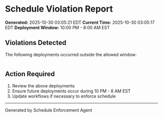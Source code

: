 # Schedule Violation Report

**Generated:** 2025-10-30 03:05:21 EDT
**Current Time:** 2025-10-30 03:05:17 EDT
**Deployment Window:** 10:00 PM - 8:00 AM EST

## Violations Detected

The following deployments occurred outside the allowed window:

```

```

## Action Required

1. Review the above deployments
2. Ensure future deployments occur during 10 PM - 8 AM EST
3. Update workflows if necessary to enforce schedule

---

Generated by Schedule Enforcement Agent
